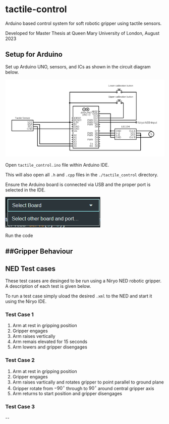 # tactile-control
Arduino based control system for soft robotic gripper using tactile sensors.

Developed for Master Thesis at Queen Mary University of London, August 2023

## Setup for Arduino
Set up Arduino UNO, sensors, and ICs as shown in the circuit diagram below.

<img src="./images/circuit_diagram.png" alt="Circuit Diagram" />

Open `tactile_control.ino` file within Arduino IDE.

This will also open all `.h` and `.cpp` files in the `./tactile_control` directory.

Ensure the Arduino board is connected via USB and the proper port is selected in the IDE.

<img src="./images/port_selection.png" alt="Arduino Port Selection">

Run the code

##Gripper Behaviour
--

## NED Test cases
These test cases are desinged to be run using a Niryo NED robotic gripper. A description of each test is given below.

To run a test case simply uload the desired `.xml` to the NED and start it using the Niryo IDE.

### Test Case 1
1. Arm at rest in gripping position
2. Gripper engages
3. Arm raises vertically
4. Arm remais elevated for 15 seconds
5. Arm lowers and gripper disengages

### Test Case 2
1. Arm at rest in gripping position
2. Gripper engages
3. Arm raises vartically and rotates gripper to point parallel to ground plane
4. Gripper rotate from $-90^\circ$ through to $90^\circ$ around central gripper axis
5. Arm returns to start position and gripper disengages

### Test Case 3
--
